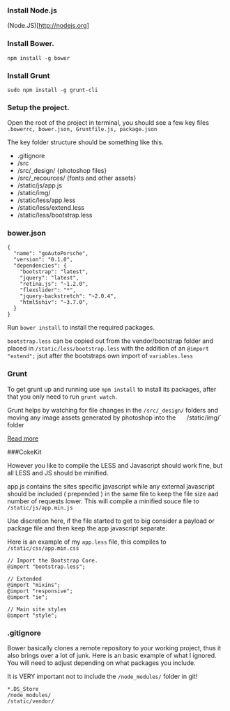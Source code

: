 ### Install Node.js

(Node.JS)[http://nodejs.org]

### Install Bower. 

`npm install -g bower`

### Install Grunt

`sudo npm install -g grunt-cli`

### Setup the project.

Open the root of the project in terminal, you should see a few key files `.bowerrc, bower.json, Gruntfile.js, package.json`

The key folder structure should be something like this.

* .gitignore
* /src
* /src/_design/ {photoshop files}
* /src/_recources/ {fonts and other assets}
* /static/js/app.js
* /static/img/
* /static/less/app.less
* /static/less/extend.less
* /static/less/bootstrap.less


### bower.json
    
    {
      "name": "goAutoPorsche",
      "version": "0.1.0",
      "dependencies": {
        "bootstrap": "latest",
        "jquery": "latest",
        "retina.js": "~1.2.0",
        "flexslider": "*",
        "jquery-backstretch": "~2.0.4",
        "html5shiv": "~3.7.0",
      }
    }


Run `bower install` to install the required packages.

`bootstrap.less` can be copied out from the vendor/bootstrap folder and placed in `/static/less/bootstrap.less` with the addition of an `@import "extend";` jsut after the bootstraps own import of `variables.less`

### Grunt
To get grunt up and running use `npm install` to install its packages, after that you only need to run `grunt watch`.

Grunt helps by watching for file changes in the `/src/_design/` folders and moving any image assets generated by photoshop into the `   `/static/img/` folder

[Read more](http://blogs.adobe.com/photoshopdotcom/2013/09/introducing-adobe-generator-for-photoshop-cc.html)

###CokeKit

However you like to compile the LESS and Javascript should work fine, but all LESS and JS should be minified.

app.js contains the sites specific javascript while any external javascript should be included ( prepended ) in the same file to keep the file size aad number of requests lower. This will compile a minified souce file to `/static/js/app.min.js`

Use discretion here, if the file started to get to big consider a payload or package file and then keep the app javascript separate.


Here is an example of my `app.less` file, this compiles to `/static/css/app.min.css`

    // Import the Bootstrap Core.
    @import "bootstrap.less";
    
    // Extended
    @import "mixins";
    @import "responsive";
    @import "ie";
    
    // Main site styles
    @import "style";


### .gitignore

Bower basically clones a remote repository to your working project, thus it also brings over a lot of junk. Here is an basic example of what I ignored. You will need to adjust depending on what packages you include.  

It is VERY important not to include the `/node_modules/` folder in git!

    *.DS_Store
    /node_modules/
    /static/vendor/
